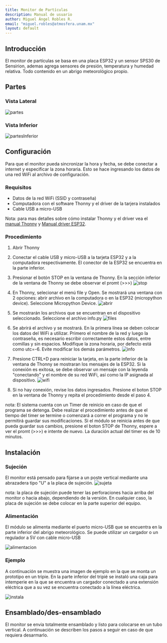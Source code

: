 ```yaml
---
title: Monitor de Partículas
description: Manual de usuario
author: Miguel Ángel Robles R.
email: "miguel.robles@atmosfera.unam.mx"
layout: default
---
```


## Introducción
El monitor de partículas se basa en una placa ESP32 y un sensor SPS30 de Sensirion, ademas agrega sensores de presión, temperatura y humedad relativa.
Todo contenido en un abrigo meteorológico propio.

## Partes

### Vista Lateral
![partes](/manual_monitor_pm/assets/img/partes.png)

### Vista Inferior
![partesInferior](/manual_monitor_pm/assets/img/partes_inferior.png)

## Configuración
Para que el monitor pueda sincronizar la hora y fecha, se debe conectar a internet y especificar la zona horaria. Esto se hace ingresando los datos de una red WiFi al archivo de configuración.

### Requisitos
- Datos de la red WiFi (SSID y contraseña)
- Computadora con el software Thonny y el driver de la tarjera instalados
- Cable USB a micro-USB

Nota: para mas detalles sobre cómo instalar Thonny y el driver vea el [manual Thonny](/manual_thonny/) y [Manual driver ESP32](/manual_driverESP32).

### Procedimiento
1. Abrir Thonny

2. Conectar el cable USB y micro-USB a la tarjeta ESP32 y a la computadora respectivamente. El conector de la ESP32 se encuentra en la parte inferior.

3. Presionar el botón STOP en la ventana de Thonny. En la sección inferior de la ventana de Thonny se debe observar el promt (>>>)
![stop](/manual_monitor_pm/assets/img/stop.png)

4. En Thonny, selecionar el menú file y Open. Se mostrará una ventana con 2 opciones: abrir archivo en la computadora o en la ESP32 (micropython device). Seleccione Micropython Device.
![abrir](/manual_monitor_pm/assets/img/abrir.png)

5. Se mostrarán los archivos que se encuentran en el dispositivo seleccionado. Seleccione el archivo info.py
![files](/manual_monitor_pm/assets/img/files.png)

6. Se abrirá el archivo y se mostrará. En la primera línea se deben colocar los datos del WiFi a utilizar. Primero el nombre de la red y luego la contraseña, es necesario escribir correctamente estos datos, entre comillas y sin espacios. Modifique la zona horaria, por defecto está como utc=-6. Evite modificar los demás parámetros.
![info](/manual_monitor_pm/assets/img/info.png)

7. Presione CTRL+D para reiniciar la tarjeta, en la parte inferior de la ventana de Thonny se mostraran los mensajes de la ESP32. Si la conexión es exitosa, se debe observar un mensaje con la leyenda "conectando" y el nombre de su red WiFi, así como la IP asignada al dispositivo.
![wifi](/manual_monitor_pm/assets/img/wifi.png)

8. Si no hay conexión, revise los datos ingresados. Presione el boton STOP en la ventana de Thonny y repita el procedimiento desde el paso 4.

nota: El sistema cuenta con un Timer  de reinicio en caso de que el programa se detenga. Debe realizar el procedimiento antes de que el tiempo del timer se termine o comenzará a correr el programa y no le permitirá guardar sus modificaciones. Si el módulo se reinicia antes de que pueda guardar sus cambios, presione el boton STOP de Thonny, espere a ver el promt (>>>) e intente de nuevo. La duración actual del timer es de 10 minutos.

## Instalación

### Sujeción
El monitor está pensado para fijarse a un poste vertical mediante una abrazadera tipo "U" a la placa de sujeción.
![sujeta](/manual_monitor_pm/assets/img/instala_alimenta.png)

nota: la placa de sujeción puede tener las perforaciones hacia arriba del monitor o hacia abajo, dependiendo de la versión. En cualquier caso, la placa de sujeción se debe colocar en la parte superior del equipo.

### Alimentación
El módulo se alimenta mediante el puerto micro-USB que se encuentra en la parte inferior del abrigo meteorológico. Se puede utilizar un cargador o un regulador a 5V  con cable micro-USB

![alimentacion](/manual_monitor_pm/assets/img/instala_alimenta.png)

### Ejemplo
A continuación se muestra una imagen de ejemplo en la que se monta un prototipo en un tripie. En la parte inferior del tripié se instaló una caja para intemperie en la que se encuentra un cargador conectado a una extensión eléctrica que a su vez se encuentra conectado a la línea eléctrica.

![instala](/manual_monitor_pm/assets/img/instala_completa.png)

## Ensamblado/des-ensamblado

El monitor se envia totalmente ensamblado y listo para colocarse en un tubo vertical. A continuación se describen los pasos a seguir en caso de que requiera desarmarlo.

